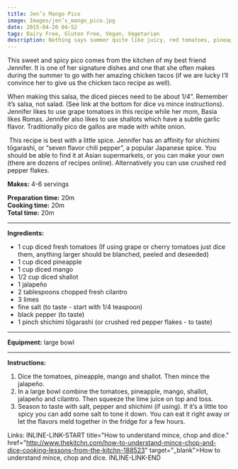 ```yaml
---
title: Jen’s Mango Pico
image: Images/jen’s_mango_pico.jpg
date: 2015-04-20 04-52
tags: Dairy Free, Gluten Free, Vegan, Vegetarian
description: Nothing says summer quite like juicy, red tomatoes, pineapple, mango and fresh herbs! Welcome summer with this awesome variation of pico de gallo.
---
```

This sweet and spicy pico comes from the kitchen of my best friend Jennifer. It is one of her signature dishes and one that she often makes during the summer to go with her amazing chicken tacos (if we are lucky I’ll convince her to give us the chicken taco recipe as well).  

When making this salsa, the diced pieces need to be about 1/4”. Remember it’s salsa, not salad. (See link at the bottom for dice vs mince instructions). Jennifer likes to use grape tomatoes in this recipe while her mom, Basia likes Romas. Jennifer also likes to use shallots which have a subtle garlic flavor. Traditionally pico de gallos are made with white onion. 

 This recipe is best with a little spice. Jennifer has an affinity for shichimi tōgarashi, or “seven flavor chili pepper”, a popular Japanese spice. You should be able to find it at Asian supermarkets, or you can make your own (there are dozens of recipes online). Alternatively you can use crushed red pepper flakes. 


**Makes:**  4-6 servings

**Preparation time:** 20m  
**Cooking time:** 20m  
**Total time:** 20m

---

**Ingredients:**

- 1 cup diced fresh tomatoes (If using grape or cherry tomatoes just dice them, anything larger should be blanched, peeled and deseeded)
- 1 cup diced pineapple
- 1 cup diced mango
- 1/2 cup diced shallot
- 1 jalapeño
- 2 tablespoons chopped fresh cilantro
- 3 limes
-  fine salt (to taste - start with 1/4 teaspoon)
-  black pepper (to taste)
- 1 pinch shichimi tōgarashi (or crushed red pepper flakes - to taste)


---

**Equipment:** large bowl

---

**Instructions:**

1. Dice the tomatoes, pineapple, mango and shallot. Then mince the jalapeño. 
1. In a large bowl combine the tomatoes, pineapple, mango, shallot, jalapeño and cilantro. Then squeeze the lime juice on top and toss.
1. Season to taste with salt, pepper and shichimi (if using). If it’s a little too spicy you can add some salt to tone it down. You can eat it right away or let the flavors meld together in the fridge for a few hours. 


Links: INLINE-LINK-START title="How to understand mince, chop and dice." href="http://www.thekitchn.com/how-to-understand-mince-chop-and-dice-cooking-lessons-from-the-kitchn-188523" target="_blank">How to understand mince, chop and dice. INLINE-LINK-END
